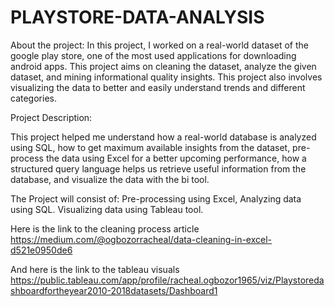 # PLAYSTORE-DATA-ANALYSIS
About the project:
In this project, I worked on a real-world dataset of the google play store, one of the most used applications for downloading android apps. This project aims on cleaning the dataset, analyze the given dataset, and mining informational quality insights. This project also involves visualizing the data to better and easily understand trends and different categories.

Project Description: 

This project helped me understand how a real-world database is analyzed using SQL, how to get maximum available insights from the dataset, pre-process the data using Excel for a better upcoming performance, how a structured query language helps us retrieve useful information from the database, and visualize the data with the bi tool.

The Project will consist of:
Pre-processing using Excel,
Analyzing data using  SQL.
Visualizing data using  Tableau tool.


Here is the link to the cleaning process article
https://medium.com/@ogbozorracheal/data-cleaning-in-excel-d521e0950de6

And here is the link to the tableau visuals
https://public.tableau.com/app/profile/racheal.ogbozor1965/viz/Playstoredashboardfortheyear2010-2018datasets/Dashboard1
